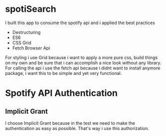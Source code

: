 # spotiSearch

I built this app to consume the spotify api and i applied the best practices

- Destructuring
- ES6
- CSS Grid
- Fetch Browser Api

For styling i use Grid because i want to apply a more pure css, build things on my own and be sure that i can accomplish 
a nice look without any library. For calling the api i use the fetch api because i didnt want to install anymore package,
i want this to be simple and yet very functional.

# Spotify API Authentication
## Implicit Grant

I choose Implicit Grant	because in the test we need to make the authentication as easy as possible. 
That's way i use this authorization.

